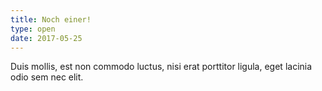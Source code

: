 ```yaml
---
title: Noch einer!
type: open
date: 2017-05-25
---
```


Duis mollis, est non commodo luctus, nisi erat porttitor ligula, eget lacinia odio sem nec elit.
